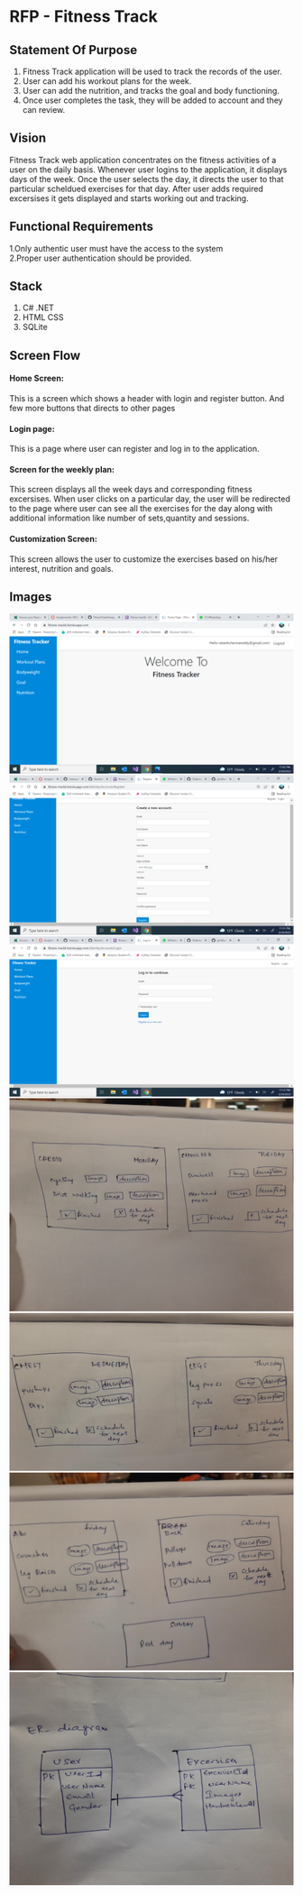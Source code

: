 # RFP - Fitness Track

## Statement Of Purpose

1. Fitness Track application will be used to track the records of the user.
2. User can add his workout plans for the week.
3. User can add the nutrition, and tracks the goal and body functioning. 
4. Once user completes the task, they will be added to account and they can review.

## Vision

Fitness Track web application concentrates on the fitness activities of a user on the daily basis. Whenever user logins to the application, it displays days of the week. Once the user selects the day, it directs the user to that particular scheldued exercises for that day. After user adds required excersises it gets displayed and starts working out and tracking.

## Functional Requirements
1.Only authentic user must have the access to the system </br>
2.Proper user authentication should be provided.

## Stack

1. C# .NET </br>
2. HTML CSS </br>
3. SQLite </br>


## Screen Flow
#### Home Screen: 
This is a screen which shows a header with login and register button. And few more buttons that directs to other pages

#### Login page: 
This is a page where user can register and log in to the application.

#### Screen for the weekly plan: 
This screen displays all the week days and corresponding fitness excersises. When user clicks on a particular day, the user will be redirected to the page where user can see all the exercises for the day along with additional information like number of sets,quantity and sessions.

#### Customization Screen: 
This screen allows the user to customize the exercises based on his/her interest, nutrition and goals.

## Images
<img src="images/Home Page.png" alt="homepage_Diagram"/>
<img src="images/Register.png" alt="register_Diagram"/>
<img src="images/Login Page.png" alt="loginpage_Diagram"/>

<img src="images/MONDAY TUESDAY.jpeg" alt="weekdays_Diagram"/>
<img src="images/WEDNESDAY THURSDAY.jpeg" alt="weekdays_Diagram"/>
<img src="images/FRIDAY SATURDAY SUNDAY.jpeg" alt="weekdays_Diagram"/>
<img src="images/ER diagram.jpeg" alt="ER_Diagram"/>

